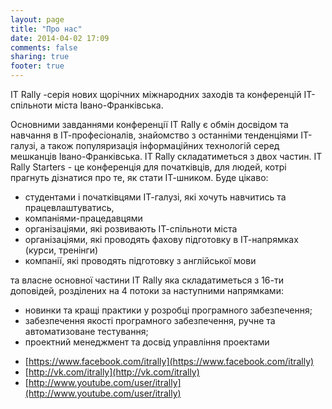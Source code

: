 ```yaml
---
layout: page
title: "Про нас"
date: 2014-04-02 17:09
comments: false
sharing: true
footer: true
---
```

IT Rally -серія нових щорічних міжнародних заходів та конференцій ІТ-спільноти міста Івано-Франківська. 

Основними завданнями конференції IT Rally є обмін досвідом та навчання в ІТ-професіоналів, знайомство з останніми тенденціями ІТ-галузі, а також популяризація інформаційних технологій серед мешканців Івано-Франківська. 
IT Rally складатиметься з двох частин.
IT Rally Starters - це конференція для початківців, для людей, котрі прагнуть дізнатися про те, як стати ІТ-шником. Буде цікаво:
- студентами і початківцями ІТ-галузі, які хочуть навчитись та працевлаштуватись,
- компаніями-працедавцями
- організаціями, які розвивають ІТ-спільноти міста
- організаціями, які проводять фахову підготовку в ІТ-напрямках (курси, тренінги) 
- компанії, які проводять підготовку з англійської мови

та власне основної частини IT Rally яка складатиметься з 16-ти доповідей, розділених на 4 потоки за наступними напрямками:
- новинки та кращі практики у розробці програмного забезпечення;
- забезпечення якості програмного забезпечення, ручне та автоматизоване тестування;
- проектний менеджмент та досвід управління проектами

* [https://www.facebook.com/itrally](https://www.facebook.com/itrally)
* [http://vk.com/itrally](http://vk.com/itrally)
* [http://www.youtube.com/user/itrally](http://www.youtube.com/user/itrally)
